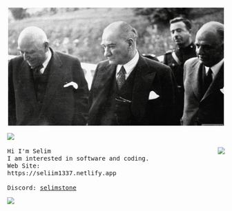 <p align="center">
  <img 
    src="Atatürk.gif"
  >
</p>
<img 
    src="https://user-images.githubusercontent.com/73097560/115834477-dbab4500-a447-11eb-908a-139a6edaec5c.gif" 
   />
</p> 
<a href="https://discord.com/users/546303073962950657"><img align="right" src="https://lanyard-profile-readme.vercel.app/api/546303073962950657?idleMessage=The%20Best..." /></a> 
<!--https://revard.meppu.boo/card/01HA9JZZQ7C843BYHZWRJNFZ9W-->
<samp>
Hi I'm Selim
<br>
  I am interested in software and coding.
<br>
Web Site:
  <br>
https://seliim1337.netlify.app
  <br>
  <br>
  Discord: <a href="https://discord.com/users/546303073962950657">selimstone</a>
</samp>

<img 
    src="https://user-images.githubusercontent.com/73097560/115834477-dbab4500-a447-11eb-908a-139a6edaec5c.gif" 
   />
</p> 
